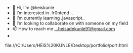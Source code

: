 - 👋 Hi, I’m @heiskunle
- 👀 I’m interested in .fr0ntend ..
- 🌱 I’m currently learning .javascript..
- 💞️ I’m looking to collaborate on with someone on my field
- 📫 How to reach me ...heisadekunle91@gmail.com
- 
file:///C:/Users/HEIS%20KUNLE/Desktop/portfolio/port.html

<!---
heiskunle/heiskunle is a ✨ special ✨ repository because its `README.md` (this file) appears on your GitHub profile.
You can click the Preview link to take a look at your changes.
--->
